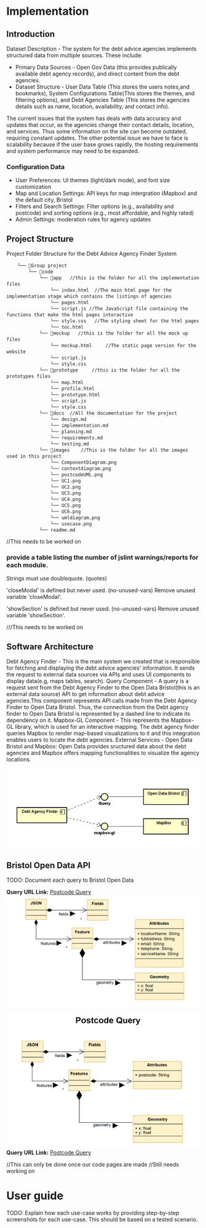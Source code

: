 # Implementation


## Introduction
Dataset Description - The system for the debt advice agencies implements structured data from multiple sources. These include: 
 * Primary Data Sources - Open Gov Data (this provides publically available debt agency records), and direct content from the debt agencies.
 * Dataset  Structure - User Data Table (This stores the users notes,and bookmarks), System Configurations Table(This stores the themes, and filtering options), and Debt Agencies Table (This stores the agencies details such as name, location, availability, and contact info).

The current issues that the system has deals with data accuracy and updates that occur, as the agencies change their contact details, location, and services. Thus some information on the site can become outdated, requiring constant updates. The other potential issue we have to face is scalability because if the user base grows rapidly, the hosting requirements and system performance may need to be expanded.


### Configuration Data 
 * User Preferences: UI themes (light/dark mode), and font size customization
 * Map and Location Settings: API keys for map intergration (Mapbox) and the default city, Bristol
 * Filters and Search Settings: Filter options (e.g., availability and postcode) and sorting options (e.g., most affordable, and highly rated)
 * Admin Settings: moderation rules for agency updates 



## Project Structure

Project Folder Structure for the Debt Advice Agency Finder System 
```
    └── 📁Group project
        └── 📁code 
            └── 📁app   //this is the folder for all the implementation files
                └── index.html  //The main html page for the implementation stage which contains the listings of agencies
                └── pages.html
                └── script.js //The JavaScript file containing the functions that make the html pages interactive
                └── style.css   //The styling sheet for the html pages
                └── toc.html 
            └── 📁mockup   //this is the folder for all the mock up files
                └── mockup.html     //The static page version for the website
                └── script.js
                └── style.css
            └── 📁prototype     //this is the folder for all the prototypes files
                └── map.html
                └── profile.html
                └── prototype.html
                └── script.js
                └── style.css
            └── 📁docs  //All the documentation for the project
                └── design.md
                └── implementation.md
                └── planning.md
                └── requirements.md
                └── testing.md
            └── 📁images    //This is the folder for all the images used in this project
                └── ComponentDiagram.png
                └── contextdiagram.png
                └── postcodeUML.png
                └── UC1.png
                └── UC2.png
                └── UC3.png
                └── UC4.png
                └── UC5.png
                └── UC6.png
                └── umldiagram.png
                └── usecase.png
            └── readme.md
```


//This needs to be worked on
### provide a table listing the number of jslint warnings/reports for each module.

Strings must use doublequote.  (quotes)

'closeModal' is defined but never used.  (no-unused-vars)
Remove unused variable 'closeModal'.

'showSection' is defined but never used.  (no-unused-vars)
Remove unused variable 'showSection'.


///This needs to be worked on
## Software Architecture
Debt Agency Finder -  This is the main system we created that is responsible for fetching and displaying the debt advice agencies' information. It sends the request to external data sources via APIs and uses UI components to display data(e.g, maps tables, search).
Query Component -  A query is a request sent from the Debt Agency Finder to the Open Data Bristol(this is an external data source) API to get information about debt advice agencies.This component represents API calls made from the Debt Agency Finder to Open Data Bristol. Thus, the connection from the Debt agency finder to Open Data Bristol is represented by a dashed line to indicate its dependency on it.
Mapbox-GL Component - This represents the Mapbox-GL library, which is used for an interactive mapping. The debt agency finder queries Mapbox to render map-based visualizations to it and this integration enables users to locate the debt agencies.
External Services -  Open Data Bristol and Mapbox: Open Data provides sructured data about the debt agencies and Mapbox offers mapping functionalities to visualize the agency locations.

![Component Digram](images/componentdiagram.png)


## Bristol Open Data API
TODO: Document each query to Bristol Open Data

**Query URL Link:** [Postcode Query](https://maps2.bristol.gov.uk/server2/rest/services/ext/ll_community_and_safety/MapServer/18/query?where=1%3D1&outFields=LOCATION_NAME,FULL_ADDRESS,SERVICE_NAME,TELEPHONE,EMAIL&outSR=4326&f=json)
![UML Class diagrams representing JSON query results](images/umldiagram.png)

![UML Class diagrams representing JSON query results for postcodes](images/postcodeuml.png)
**Query URL Link:** [Postcode Query](https://maps2.bristol.gov.uk/server2/rest/services/ext/ll_community_and_safety/MapServer/18/query?where=1%3D1&outFields=POSTCODE&outSR=4326&f=json)


//This can only be done once our code pages are made //Still needs working on
# User guide
TODO: Explain how each use-case works by providing step-by-step screenshots for each use-case. This should be based on a tested scenario.